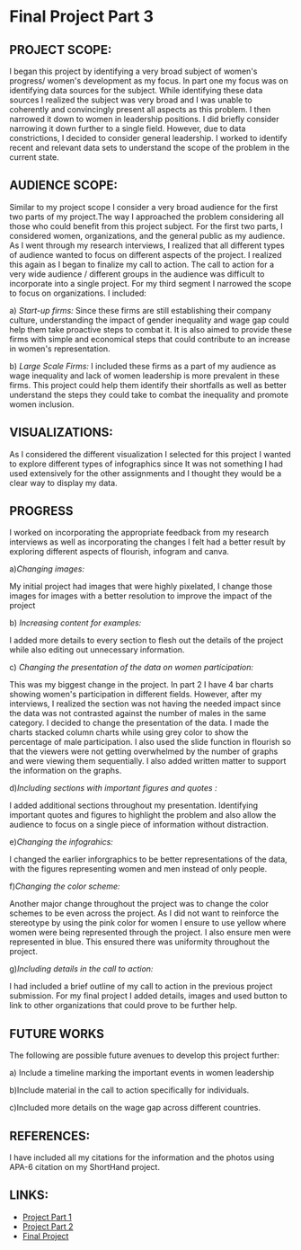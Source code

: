 # Final Project Part 3 #

## PROJECT SCOPE: ##

I began this project by identifying a very broad subject of women's progress/ women's development as my focus. In part one my focus was on identifying data sources for the subject. While identifying these data sources I realized the subject was very broad and I was unable to coherently and convincingly present all aspects as this problem. I then narrowed it down to women in leadership positions. I did briefly consider narrowing it down further to a single field. However, due to data constrictions, I decided to consider general leadership. 
I worked to identify recent and relevant data sets to understand the scope of the problem in the current state.

## AUDIENCE SCOPE: ##
Similar to my project scope I consider a very broad audience for the first two parts of my project.The way I approached the problem considering all those who could benefit from this project subject. For the first two parts, I considered women, organizations, and the general public as my audience. As I went through my research interviews, I realized that all different types of audience wanted to focus on different aspects of the project. I realized this again as I began to finalize my call to action. The call to action for a very wide audience / different groups in the audience was difficult to incorporate into a single project. For my third segment I narrowed the scope to focus on organizations. I included:

a) *Start-up firms:*
Since these firms are still establishing their company culture, understanding the impact of gender inequality and wage gap could help them take proactive steps to combat it.
It is also aimed to provide these firms with simple and economical steps that could contribute to an increase in women's representation.

b) *Large Scale Firms:*
I included these firms as a part of my audience as wage inequality and lack of women leadership is more prevalent in these firms. This project could help them identify their shortfalls as well as better understand the steps they could take to combat the inequality and promote women inclusion.

## VISUALIZATIONS: ##
As I considered the different visualization I selected for this project I wanted to explore different types of infographics since It was not something I had used extensively for the other assignments and I thought they would be a clear way to display my data. 

## PROGRESS ##

I worked on  incorporating the appropriate feedback from my research interviews as well as incorporating the changes I felt had a better result by exploring different aspects of flourish, infogram and canva.

a)*Changing images:* 

My initial project had images that were highly pixelated, I change those images for images with a better resolution to improve the impact of the project

b) *Increasing content for examples:*

I added more details to every section to flesh out the details of the project while also editing out unnecessary information.

c) *Changing the presentation of the data on women participation:*

This was my biggest change in the project. In part 2 I have 4 bar charts showing women's participation in different fields. However, after my interviews, I realized the section was not having the needed impact since the data was not contrasted against the number of males in the same category. I decided to change the presentation of the data. I made the charts stacked column charts while using grey color to show the percentage of male participation. I also used the slide function in flourish so that the viewers were not getting overwhelmed by the number of graphs and were viewing them sequentially. I also added written matter to support the information on the graphs. 

d)*Including sections with important figures and quotes :*

I added additional sections throughout my presentation. Identifying important quotes and figures to highlight the problem and also allow the audience to focus on a single piece of information without distraction.

e)*Changing the infograhics:*

I changed the earlier inforgraphics to be better representations of the data, with the figures representing women and men instead of only people.

f)*Changing the color scheme:*

Another major change throughout the project was to change the color schemes to be even across the project. As I did not want to reinforce the stereotype by using the pink color for women I ensure to use yellow where women were being represented through the project. I also ensure men were represented in blue. This ensured there was uniformity throughout the project.

g)*Including details in the call to action:*

I had included a brief outline of my call to action in the previous project submission. For my final project I added details, images and used button to link to other organizations that could prove to be further help.

## FUTURE WORKS ##

The following are possible future avenues to develop this project further:

a) Include a timeline marking the important events in women leadership

b)Include material in the call to action specifically for individuals.

c)Included more details on the wage gap across different countries.
  
## REFERENCES: ##
I have included all my citations for the information and the photos using APA-6 citation on my ShortHand project.

## LINKS: ##
- [Project Part 1](FinalProjectPart2.md)
- [Project Part 2](FinalProject3.md)
- [Final Project]( https://carnegiemellon.shorthandstories.com/a-seat-at-the-table/index.html)


